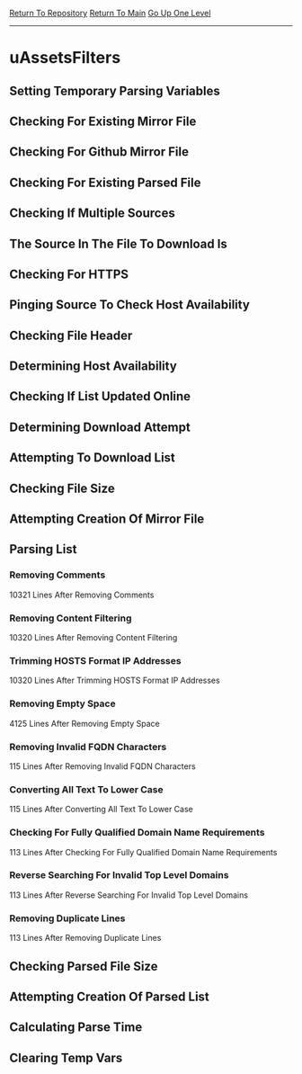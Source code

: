 [Return To Repository](https://github.com/deathbybandaid/piholeparser/)
[Return To Main](https://github.com/deathbybandaid/piholeparser/blob/master/RecentRunLogs/Mainlog.md)
[Go Up One Level](https://github.com/deathbybandaid/piholeparser/blob/master/RecentRunLogs/TopLevelScripts/30-Processing-External-Blacklists.md)
____________________________________
# uAssetsFilters
## Setting Temporary Parsing Variables
## Checking For Existing Mirror File
## Checking For Github Mirror File
## Checking For Existing Parsed File
## Checking If Multiple Sources
## The Source In The File To Download Is
## Checking For HTTPS
## Pinging Source To Check Host Availability
## Checking File Header
## Determining Host Availability
## Checking If List Updated Online
## Determining Download Attempt
## Attempting To Download List
## Checking File Size
## Attempting Creation Of Mirror File
## Parsing List
### Removing Comments
10321 Lines After Removing Comments
### Removing Content Filtering
10320 Lines After Removing Content Filtering
### Trimming HOSTS Format IP Addresses
10320 Lines After Trimming HOSTS Format IP Addresses
### Removing Empty Space
4125 Lines After Removing Empty Space
### Removing Invalid FQDN Characters
115 Lines After Removing Invalid FQDN Characters
### Converting All Text To Lower Case
115 Lines After Converting All Text To Lower Case
### Checking For Fully Qualified Domain Name Requirements
113 Lines After Checking For Fully Qualified Domain Name Requirements
### Reverse Searching For Invalid Top Level Domains
113 Lines After Reverse Searching For Invalid Top Level Domains
### Removing Duplicate Lines
113 Lines After Removing Duplicate Lines
## Checking Parsed File Size
## Attempting Creation Of Parsed List
## Calculating Parse Time
## Clearing Temp Vars
